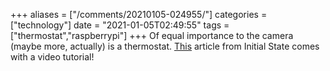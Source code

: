 +++
aliases = ["/comments/20210105-024955/"]
categories = ["technology"]
date = "2021-01-05T02:49:55"
tags = ["thermostat","raspberrypi"]
+++
Of equal importance to the camera (maybe more, actually) is a thermostat. [This](https://medium.com/initial-state/build-an-inexpensive-network-of-web-connected-temperature-sensors-using-pi-zeros-730a40f1fb60) article from Initial State comes with a video tutorial!

